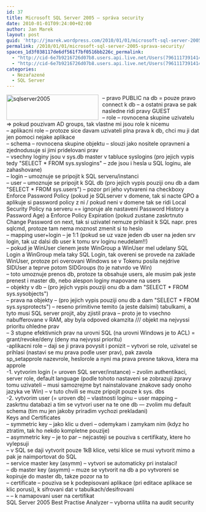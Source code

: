 ```yaml
---
id: 37
title: Microsoft SQL Server 2005 – správa security
date: 2010-01-01T09:24:00+02:00
author: Jan Marek
layout: post
guid: 'http://jmarek.wordpress.com/2010/01/01/microsoft-sql-server-2005-%e2%80%93-sprava-security'
permalink: /2010/01/01/microsoft-sql-server-2005-sprava-security/
spaces_1d3f038117de6df561f7bf0516bb226c_permalink:
  - "http://cid-6e7b9216726d07b8.users.api.live.net/Users(7961117391414167480)/Blogs('6E7B9216726D07B8!242')/Entries('6E7B9216726D07B8!314')?authkey=EpZNAU0huAk%24"
  - "http://cid-6e7b9216726d07b8.users.api.live.net/Users(7961117391414167480)/Blogs('6E7B9216726D07B8!242')/Entries('6E7B9216726D07B8!314')?authkey=EpZNAU0huAk%24"
categories:
  - Nezařazené
  - SQL Server
---
```

<div id="msgcns!6E7B9216726D07B8!314" class="bvMsg">
  <p>
    <a href="http://janmarek.eu/wp-content/uploads/2010/10/sqlserver20055b45d07172dfd.png" rel="WLPP"><img style="border-bottom:0;border-left:0;display:inline;border-top:0;border-right:0;margin:0 10px 0 0;" title="sqlserver2005" border="0" alt="sqlserver2005" align="left" src="http://janmarek.eu/wp-content/uploads/2010/10/sqlserver20055b45d07172dfd.png?w=290" width="240" height="66" /></a> &#8211; pravo PUBLIC na db = pouze pravo connect k db &#8211; a ostatni prava se pak nasledne ridi pravy GUEST<br />&#8211; role &#8211; rovnocena skupine uzivatelu => pokud pouzivam AD groups, tak vlastne mi jsou role k nicemu<br />&#8211; aplikacni role &#8211; protoze sice davam uzivateli plna prava k db, chci mu ji dat jen pomoci nejake aplikace<br />&#8211; schema &#8211; rovnocena skupine objektu &#8211; slouzi jako nositele opravneni a zjednodusuje si jimi pridelovani prav<br />&#8211; vsechny loginy jsou v sys.db master v tabluce syslogins (pro jejich vypis tedy "SELECT * FROM sys.syslogins" &#8211; zde jsou i hesla u SQL loginu, ale zahashovane)<br />&#8211; login &#8211; umoznuje se pripojit k SQL serveru/instanci<br />&#8211; user &#8211; umoznuje se pripojit k SQL db (pro jejich vypis pouziji onu db a dam "SELECT * FROM sys.users") &#8211; pozor pri jeho vytvareni na checkboxy Enforce Password Policy (pokud je SQLserver v domene, tak si nacte GPO a aplikuje si password policy z ni / pokud neni v domene tak se ridi Local Security Policy na serveru == ignoruje ale nastaveni Password History a Password Age) a Enforce Policy Expiration (pokud zustane zaskrtnuto Change Password on next, tak si uzivatel nemuze prihlasit k SQL napr. pres sqlcmd, protoze tam nema moznost zmenit si to heslo<br />&#8211; mapping user+login &#8211; je 1:1 (pokud se uz vaze jeden db user na jeden srv login, tak uz dalsi db user k tomu srv loginu neudelam!!)<br />&#8211; pokud je WinUser clenem jeste WinGroup a WinUser mel udelany SQL Login a WinGroup mela taky SQL Login, tak overeni se provede na zaklade WinUser, protoze pri overovani Windows se v Tokenu posila nejdrive SIDUser a teprve potom SIDGroups (to je natvrdo ve Win)<br />&#8211; toto umoznuje prenos db, protoze ta obsahuje users, ale musim pak jeste prenest i master db, nebo alespon loginy mapovane na users<br />&#8211; objekty v db &#8211; (pro jejich vypis pouziji onu db a dam "SELECT * FROM sys.sysobjects")<br />&#8211; prava na objekty &#8211; (pro jejich vypis pouziji onu db a dam "SELECT * FROM sys.sysprotects") &#8211; reseno primitivne temito (a jeste dalsimi) tabulkami, a tyto musi SQL server projit, aby zjistil prava &#8211; proto je to vsechno nabufferovane v RAM, aby byla odpoved okamzita /// objekt ma nejvyssi prioritu ohledne prav<br />&#8211; 3 stupne efektivnich prav na urovni SQL (na urovni Windows je to ACL) = grant/revoke/deny (deny ma nejvyssi prioritu)<br />-aplikacni role &#8211; daji se ji prava povysit i ponizit &#8211; vytvori se role, uzivatel se prihlasi (nastavi se mu prava podle user prav), pak zavola <br />sp_setapprole nazevrole, heslorole a nyni ma prava presne takova, ktera ma approle<br />-1. vytvorim login (= uroven SQL server/instance) &#8211; zvolim authentikaci, server role, default language (podle tohoto nastaveni se zobrazuji zpravy tomu uzivateli &#8211; musi samozrejme byt nainstalovane znakove sady onoho jazyka ve Win) &#8211; v tuto chvili se muze pripojit pouze k sys. dbs<br />-2. vytvorim user (= uroven db) &#8211; vlastnosti loginu &#8211; user mapping &#8211; zaskrtnu databazi a tim se vytvori user na te one db &#8212; zvolim mu default schema (tim mu jen jakoby priradim vychozi prekladani)<br />Keys and Certificates<br />&#8211; symmetric key &#8211; jako klic u dveri &#8211; odemykam i zamykam nim (kdyz ho ztratim, tak ho nekdo kompletne pouzije)<br />&#8211; asymmetric key &#8211; je to par &#8211; nejcasteji se pouziva s certifikaty, ktere ho vylepsuji<br />&#8211; v SQL se daji vytvorit pouze 1kB klice, vetsi klice se musi vytvorit mimo a pak je naimportovat do SQL<br />&#8211; service master key (asymm) &#8211; vytvori se automaticky pri instalaci!<br />&#8211; db master key (asymm) &#8211; muze se vytvorit na db a po vytvoreni se kopiruje do master db, takze pozor na to<br />&#8211; certificate &#8211; pouziva se k podepisovani aplikace (pri editace aplikace se klic porusi), k sifrovani dat v tabulkach/desifrovani<br />&#8211; &#8211; k namapovani user na certifikat<br />SQL Server 2005 Best Practise Analyzer &#8211; vyborna utilita na audit security</div>